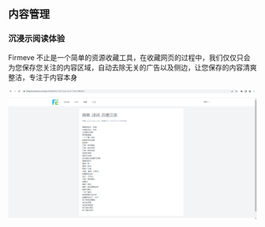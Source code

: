 
## 内容管理

### 沉浸示阅读体验
Firmeve 不止是一个简单的资源收藏工具，在收藏网页的过程中，我们仅仅只会为您保存您关注的内容区域，自动去除无关的广告以及侧边，让您保存的内容清爽整洁，专注于内容本身

![沉浸式阅读.png](../../_resources/沉浸式阅读.png)

